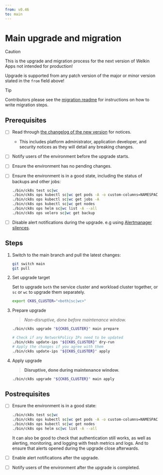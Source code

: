 ```yaml
---
from: v0.46
to: main
---
```


# Main upgrade and migration

<!-- begin preamble --->

> [!caution]
> This is the upgrade and migration process for the next version of Welkin Apps not intended for production!
>
> Upgrade is supported from any patch version of the major or minor version stated in the `from` field above!

> [!tip]
> Contributors please see the [migration readme](../README.md) for instructions on how to write migration steps.

<!--- end preamble --->

## Prerequisites

- [ ] Read through [the changelog of the new version](../../changelog) for notices.
    - This includes platform administrator, application developer, and security notices as they will detail any breaking changes.
- [ ] Notify users of the environment before the upgrade starts.
- [ ] Ensure the environment has no pending changes.
- [ ] Ensure the environment is in a good state, including the status of backups and other jobs:

    ```bash
    ./bin/ck8s test sc|wc
    ./bin/ck8s ops kubectl sc|wc get pods -A -o custom-columns=NAMESPACE:metadata.namespace,POD:metadata.name,READY-false:status.containerStatuses[*].ready,REASON:status.containerStatuses[*].state.terminated.reason | grep false | grep -v Completed
    ./bin/ck8s ops kubectl sc|wc get jobs -A
    ./bin/ck8s ops kubectl sc|wc get nodes
    ./bin/ck8s ops helm sc|wc list -A --all
    ./bin/ck8s ops velero sc|wc get backup
    ```

- [ ] Disable alert notifications during the upgrade. e.g using [Alertmanager silences](https://prometheus.io/docs/alerting/latest/alertmanager/#silences).

## Steps

1. Switch to the main branch and pull the latest changes:

    ```bash
    git switch main
    git pull
    ```

1. Set upgrade target

    Set to upgrade `both` the service cluster and workload cluster together, or `sc` or `wc` to upgrade them separately.

    ```bash
    export CK8S_CLUSTER="<both|sc|wc>"
    ```

1. Prepare upgrade

    > _Non-disruptive, done before maintenance window._

    ```bash
    ./bin/ck8s upgrade "${CK8S_CLUSTER}" main prepare

    # Check if any NetworkPolicy IPs need to be updated
    ./bin/ck8s update-ips "${CK8S_CLUSTER}" dry-run
    # Apply the changes if you agree with them
    ./bin/ck8s update-ips "${CK8S_CLUSTER}" apply
    ```

1. Apply upgrade

    > **Disruptive, done during maintenance window.**

    ```bash
    ./bin/ck8s upgrade "${CK8S_CLUSTER}" main apply
    ```

## Postrequisites

- [ ] Ensure the environment is in a good state:

    ```bash
    ./bin/ck8s test sc|wc
    ./bin/ck8s ops kubectl sc|wc get pods -A -o custom-columns=NAMESPACE:metadata.namespace,POD:metadata.name,READY-false:status.containerStatuses[*].ready,REASON:status.containerStatuses[*].state.terminated.reason | grep false | grep -v Completed
    ./bin/ck8s ops kubectl sc|wc get nodes
    ./bin/ck8s ops helm sc|wc list -A --all
    ```

    It can also be good to check that authentication still works, as well as alerting, monitoring, and logging with fresh metrics and logs.
    And to ensure that alerts opened during the upgrade close afterwards.

- [ ] Enable alert notifications after the upgrade.
- [ ] Notify users of the environment after the upgrade is completed.
